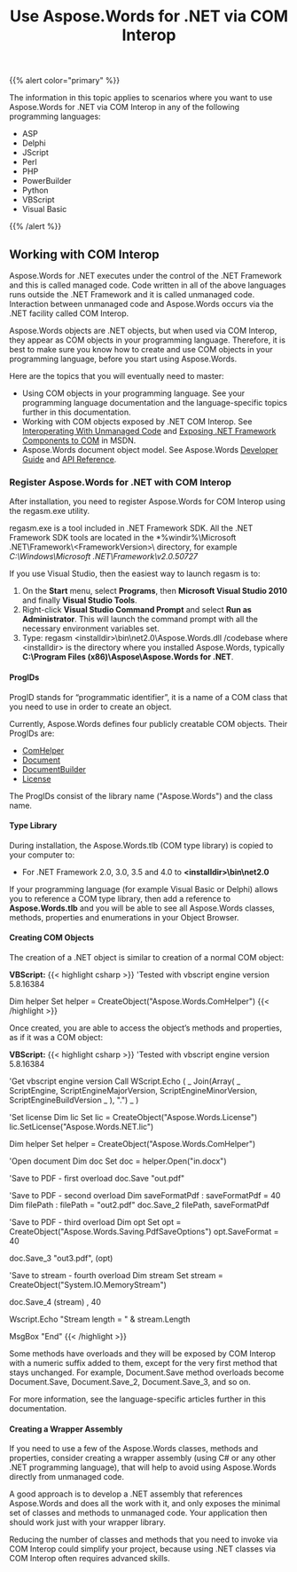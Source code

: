 ﻿---
title: Use Aspose.Words for .NET via COM Interop
type: docs
weight: 20
url: /net/use-aspose-words-for-net-via-com-interop/
---

{{% alert color="primary" %}} 

The information in this topic applies to scenarios where you want to use Aspose.Words for .NET via COM Interop in any of the following programming languages: 

- ASP
- Delphi
- JScript
- Perl
- PHP
- PowerBuilder
- Python
- VBScript
- Visual Basic

{{% /alert %}} 

## Working with COM Interop

Aspose.Words for .NET executes under the control of the .NET Framework and this is called managed code. Code written in all of the above languages runs outside the .NET Framework and it is called unmanaged code. Interaction between unmanaged code and Aspose.Words occurs via the .NET facility called COM Interop.

Aspose.Words objects are .NET objects, but when used via COM Interop, they appear as COM objects in your programming language. Therefore, it is best to make sure you know how to create and use COM objects in your programming language, before you start using Aspose.Words.

Here are the topics that you will eventually need to master: 

- Using COM objects in your programming language. See your programming language documentation and the language-specific topics further in this documentation.
- Working with COM objects exposed by .NET COM Interop. See [Interoperating With Unmanaged Code](http://msdn.microsoft.com/en-us/library/sd10k43k.aspx) and [Exposing .NET Framework Components to COM](http://msdn.microsoft.com/en-us/library/zsfww439%28v=vs.110%29.aspx) in MSDN.
- Aspose.Words document object model. See Aspose.Words [Developer Guide](https://docs.aspose.com/words/net/developer-guide/) and [API Reference](https://apireference.aspose.com/words/net).

### Register Aspose.Words for .NET with COM Interop

After installation, you need to register Aspose.Words for COM Interop using the regasm.exe utility.

regasm.exe is a tool included in .NET Framework SDK. All the .NET Framework SDK tools are located in the *%windir%\Microsoft .NET\Framework&#92;&lt;FrameworkVersion&gt;\ directory, for example *C:\Windows\Microsoft .NET\Framework\v2.0.50727* 

If you use Visual Studio, then the easiest way to launch regasm is to:

1. On the **Start** menu, select **Programs**, then **Microsoft Visual Studio 2010** and finally **Visual Studio Tools**.
1. Right-click **Visual Studio Command Prompt** and select **Run as Administrator**.
   This will launch the command prompt with all the necessary environment variables set.
1. Type: regasm &lt;installdir&gt;\bin\net2.0\Aspose.Words.dll /codebase
   where &lt;installdir&gt; is the directory where you installed Aspose.Words, typically **C:\Program Files (x86)\Aspose\Aspose.Words for .NET**. 

#### ProgIDs

ProgID stands for “programmatic identifier”, it is a name of a COM class that you need to use in order to create an object. 

Currently, Aspose.Words defines four publicly creatable COM objects. Their ProgIDs are: 

- [ComHelper](https://apireference.aspose.com/words/net/aspose.words/comhelper)
- [Document](https://apireference.aspose.com/words/net/aspose.words/document)
- [DocumentBuilder](https://apireference.aspose.com/words/net/aspose.words/documentbuilder)
- [License](https://apireference.aspose.com/words/net/aspose.words/license)

The ProgIDs consist of the library name ("Aspose.Words") and the class name. 

#### Type Library

During installation, the Aspose.Words.tlb (COM type library) is copied to your computer to:

- For .NET Framework 2.0, 3.0, 3.5 and 4.0 to **&lt;installdir&gt;\bin\net2.0**

If your programming language (for example Visual Basic or Delphi) allows you to reference a COM type library, then add a reference to **Aspose.Words.tlb** and you will be able to see all Aspose.Words classes, methods, properties and enumerations in your Object Browser. 

#### Creating COM Objects

The creation of a .NET object is similar to creation of a normal COM object:

**VBScript:**
{{< highlight csharp >}}
'Tested with vbscript engine version 5.8.16384

Dim helper
Set helper = CreateObject("Aspose.Words.ComHelper")
{{< /highlight >}}

Once created, you are able to access the object’s methods and properties, as if it was a COM object:

**VBScript:**
{{< highlight csharp >}}
'Tested with vbscript engine version 5.8.16384

'Get vbscript engine version
Call WScript.Echo ( _ 
        Join(Array( _ 
            ScriptEngine, ScriptEngineMajorVersion, ScriptEngineMinorVersion, ScriptEngineBuildVersion _ 
        ), ".") _ 
    )

'Set license
Dim lic
Set lic = CreateObject("Aspose.Words.License")
lic.SetLicense("Aspose.Words.NET.lic")

Dim helper
Set helper = CreateObject("Aspose.Words.ComHelper")

'Open document
Dim doc
Set doc = helper.Open("in.docx")

'Save to PDF - first overload
doc.Save "out.pdf"

'Save to PDF - second overload
Dim saveFormatPdf : saveFormatPdf = 40
Dim filePath : filePath = "out2.pdf"
doc.Save_2 filePath, saveFormatPdf

'Save to PDF - third overload
Dim opt
Set opt = CreateObject("Aspose.Words.Saving.PdfSaveOptions")
opt.SaveFormat = 40

doc.Save_3 "out3.pdf", (opt)

'Save to stream - fourth overload
Dim stream 
Set stream = CreateObject("System.IO.MemoryStream") 

doc.Save_4 (stream) , 40

Wscript.Echo "Stream length = " & stream.Length

MsgBox "End"
{{< /highlight >}}

Some methods have overloads and they will be exposed by COM Interop with a numeric suffix added to them, except for the very first method that stays unchanged. For example, Document.Save method overloads become Document.Save, Document.Save_2, Document.Save_3, and so on. 

For more information, see the language-specific articles further in this documentation. 

#### Creating a Wrapper Assembly

If you need to use a few of the Aspose.Words classes, methods and properties, consider creating a wrapper assembly (using C# or any other .NET programming language), that will help to avoid using Aspose.Words directly from unmanaged code.

A good approach is to develop a .NET assembly that references Aspose.Words and does all the work with it, and only exposes the minimal set of classes and methods to unmanaged code. Your application then should work just with your wrapper library. 

Reducing the number of classes and methods that you need to invoke via COM Interop could simplify your project, because using .NET classes via COM Interop often requires advanced skills. 
